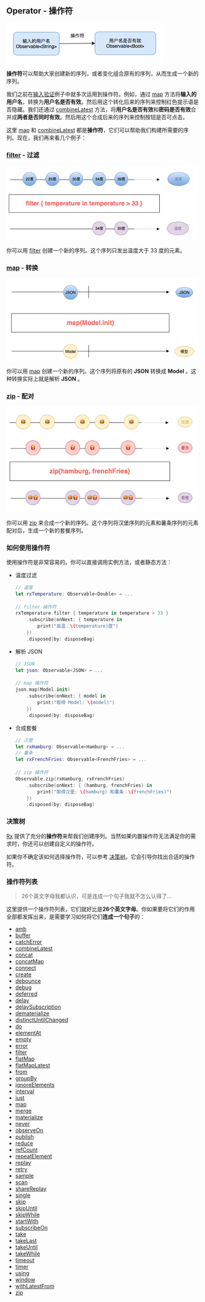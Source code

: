 ## Operator - 操作符

![](/assets/Operator/Operator.png)

**操作符**可以帮助大家创建新的序列，或者变化组合原有的序列，从而生成一个新的序列。

我们之前在[输入验证](/content/first_app.md)例子中就多次运用到操作符。例如，通过 [map] 方法将**输入的用户名**，转换为**用户名是否有效**。然后用这个转化后来的序列来控制红色提示语是否隐藏。我们还通过 [combineLatest] 方法，将**用户名是否有效**和**密码是否有效**合并成**两者是否同时有效**。然后用这个合成后来的序列来控制按钮是否可点击。

这里 [map] 和 [combineLatest] 都是**操作符**，它们可以帮助我们构建所需要的序列。现在，我们再来看几个例子：

### [filter] - 过滤

  ![](/assets/Operator/filter.png)

  你可以用 [filter] 创建一个新的序列。这个序列只发出温度大于 33 度的元素。

### [map] - 转换

  ![](/assets/Operator/map.png)

  你可以用 [map] 创建一个新的序列。这个序列将原有的 **JSON** 转换成 **Model** 。这种转换实际上就是解析 **JSON** 。

### [zip] - 配对

  ![](/assets/Operator/zip.png)

  你可以用 [zip] 来合成一个新的序列。这个序列将汉堡序列的元素和薯条序列的元素配对后，生成一个新的套餐序列。

### 如何使用操作符

使用操作符是非常容易的。你可以直接调用实例方法，或者静态方法：

* 温度过滤

  ```swift
  // 温度
  let rxTemperature: Observable<Double> = ...

  // filter 操作符
  rxTemperature.filter { temperature in temperature > 33 }
      .subscribe(onNext: { temperature in
          print("高温：\(temperature)度")
      })
      .disposed(by: disposeBag)
  ```

* 解析 JSON

  ```swift
  // JSON
  let json: Observable<JSON> = ...

  // map 操作符
  json.map(Model.init)
      .subscribe(onNext: { model in
          print("取得 Model: \(model)")
      })
      .disposed(by: disposeBag)
  ```

* 合成套餐

  ```swift
  // 汉堡
  let rxHamburg: Observable<Hamburg> = ...
  // 薯条
  let rxFrenchFries: Observable<FrenchFries> = ...

  // zip 操作符
  Observable.zip(rxHamburg, rxFrenchFries)
      .subscribe(onNext: { (hamburg, frenchFries) in
          print("取得汉堡: \(hamburg) 和薯条：\(frenchFries)")
      })
      .disposed(by: disposeBag)
  ```

### 决策树

[Rx](https://github.com/Reactive-Extensions/Rx.NET) 提供了充分的**操作符**来帮我们创建序列。当然如果内置操作符无法满足你的需求时，你还可以创建自定义的操作符。

如果你不确定该如何选择操作符，可以参考 [决策树](/content/decision_tree.md)。它会引导你找出合适的操作符。

### 操作符列表

>26个英文字母我都认识，可是连成一个句子我就不怎么认得了...

这里提供一个操作符列表，它们就好比是**26个英文字母**。你如果要将它们的作用全部都发挥出来，是需要学习如何将它们**连成一个句子**的：

* [amb]
* [buffer]
* [catchError]
* [combineLatest]
* [concat]
* [concatMap]
* [connect]
* [create]
* [debounce]
* [debug]
* [deferred]
* [delay]
* [delaySubscription]
* [dematerialize]
* [distinctUntilChanged]
* [do]
* [elementAt]
* [empty]
* [error]
* [filter]
* [flatMap]
* [flatMapLatest]
* [from]
* [groupBy]
* [ignoreElements]
* [interval]
* [just]
* [map]
* [merge]
* [materialize]
* [never]
* [observeOn]
* [publish]
* [reduce]
* [refCount]
* [repeatElement]
* [replay]
* [retry]
* [sample]
* [scan]
* [shareReplay]
* [single]
* [skip]
* [skipUntil]
* [skipWhile]
* [startWith]
* [subscribeOn]
* [take]
* [takeLast]
* [takeUntil]
* [takeWhile]
* [timeout]
* [timer]
* [using]
* [window]
* [withLatestFrom]
* [zip]


[amb]:/content/decision_tree/amb.md
[buffer]:/content/decision_tree/buffer.md
[catchError]:/content/decision_tree/catchError.md
[combineLatest]:/content/decision_tree/combineLatest.md
[concat]:/content/decision_tree/concat.md
[concatMap]:/content/decision_tree/concatMap.md
[connect]:/content/decision_tree/connect.md
[create]:/content/decision_tree/create.md
[debounce]:/content/decision_tree/debounce.md
[debug]:/content/decision_tree/debug.md
[deferred]:/content/decision_tree/deferred.md
[delay]:/content/decision_tree/delay.md
[delaySubscription]:/content/decision_tree/delaySubscription.md
[dematerialize]:/content/decision_tree/dematerialize.md
[distinctUntilChanged]:/content/decision_tree/distinctUntilChanged.md
[do]:/content/decision_tree/do.md
[elementAt]:/content/decision_tree/elementAt.md
[empty]:/content/decision_tree/empty.md
[error]:/content/decision_tree/error.md
[filter]:/content/decision_tree/filter.md
[flatMap]:/content/decision_tree/flatMap.md
[flatMapLatest]:/content/decision_tree/flatMapLatest.md
[from]:/content/decision_tree/from.md
[groupBy]:/content/decision_tree/groupBy.md
[ignoreElements]:/content/decision_tree/ignoreElements.md
[interval]:/content/decision_tree/interval.md
[just]:/content/decision_tree/just.md
[map]:/content/decision_tree/map.md
[merge]:/content/decision_tree/merge.md
[materialize]:/content/decision_tree/materialize.md
[never]:/content/decision_tree/never.md
[observeOn]:/content/decision_tree/observeOn.md
[publish]:/content/decision_tree/publish.md
[reduce]:/content/decision_tree/reduce.md
[refCount]:/content/decision_tree/refCount.md
[repeatElement]:/content/decision_tree/repeatElement.md
[replay]:/content/decision_tree/replay.md
[retry]:/content/decision_tree/retry.md
[sample]:/content/decision_tree/sample.md
[scan]:/content/decision_tree/scan.md
[shareReplay]:/content/decision_tree/shareReplay.md
[single]:/content/decision_tree/single.md
[skip]:/content/decision_tree/skip.md
[skipUntil]:/content/decision_tree/skipUntil.md
[skipWhile]:/content/decision_tree/skipWhile.md
[startWith]:/content/decision_tree/startWith.md
[subscribeOn]:/content/decision_tree/subscribeOn.md
[take]:/content/decision_tree/take.md
[takeLast]:/content/decision_tree/takeLast.md
[takeUntil]:/content/decision_tree/takeUntil.md
[takeWhile]:/content/decision_tree/takeWhile.md
[timeout]:/content/decision_tree/timeout.md
[timer]:/content/decision_tree/timer.md
[using]:/content/decision_tree/using.md
[window]:/content/decision_tree/window.md
[withLatestFrom]:/content/decision_tree/withLatestFrom.md
[zip]:/content/decision_tree/zip.md
